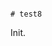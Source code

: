                                                                                                                                                                                                                                                                                                                                                                                                                                                                                                                    # test8

Init.
